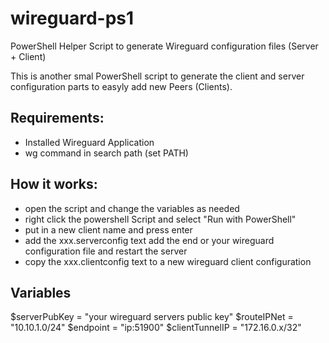 # wireguard-ps1
PowerShell Helper Script to generate Wireguard configuration files (Server + Client)

This is another smal PowerShell script to generate the client and server configuration parts to easyly add new Peers (Clients).

## Requirements:
- Installed Wireguard Application
- wg command in search path (set PATH)

## How it works:
* open the script and change the variables as needed
* right click the powershell Script and select "Run with PowerShell"
* put in a new client name and press enter
* add the xxx.serverconfig text add the end or your wireguard configuration file and restart the server
* copy the xxx.clientconfig text to a new wireguard client configuration

## Variables
$serverPubKey = "your wireguard servers public key"
$routeIPNet = "10.10.1.0/24"
$endpoint = "ip:51900"
$clientTunnelIP = "172.16.0.x/32"